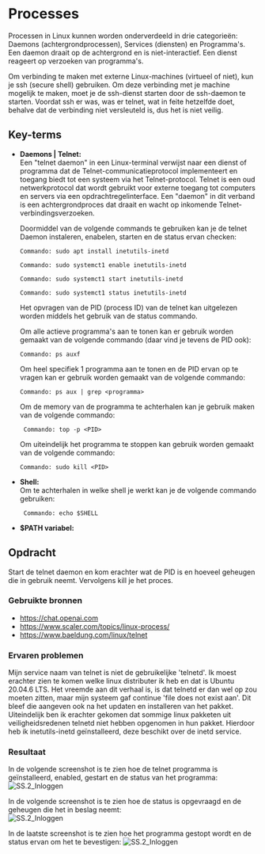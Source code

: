 # Processes
Processen in Linux kunnen worden onderverdeeld in drie categorieën: Daemons (achtergrondprocessen), Services (diensten) en Programma's. Een daemon draait op de achtergrond en is niet-interactief. Een dienst reageert op verzoeken van programma's.

Om verbinding te maken met externe Linux-machines (virtueel of niet), kun je ssh (secure shell) gebruiken. Om deze verbinding met je machine mogelijk te maken, moet je de ssh-dienst starten door de ssh-daemon te starten. Voordat ssh er was, was er telnet, wat in feite hetzelfde doet, behalve dat de verbinding niet versleuteld is, dus het is niet veilig. 

## Key-terms
* __Daemons | Telnet:__  
Een "telnet daemon" in een Linux-terminal verwijst naar een dienst of programma dat de Telnet-communicatieprotocol implementeert en toegang biedt tot een systeem via het Telnet-protocol. Telnet is een oud netwerkprotocol dat wordt gebruikt voor externe toegang tot computers en servers via een opdrachtregelinterface. Een "daemon" in dit verband is een achtergrondproces dat draait en wacht op inkomende Telnet-verbindingsverzoeken.  
  
  Doormiddel van de volgende commands te gebruiken kan je de telnet Daemon instaleren, enabelen, starten en de status ervan checken:   
    
   ```
   Commando: sudo apt install inetutils-inetd
   ```   
   ```
   Commando: sudo systemct1 enable inetutils-inetd
   ```   
   ```
   Commando: sudo systemct1 start inetutils-inetd
   ```   
   ```
   Commando: sudo systemct1 status inetutils-inetd
   ```     
   Het opvragen van de PID (process ID) van de telnet kan uitgelezen worden middels het gebruik van de status commando.  
     
     Om alle actieve programma's aan te tonen kan er gebruik worden gemaakt van de volgende commando (daar vind je tevens de PID ook):   
     ```
   Commando: ps auxf
   ```   
   Om heel specifiek 1 programma aan te tonen en de PID ervan op te vragen kan er gebruik worden gemaakt van de volgende commando:   
   ```
   Commando: ps aux | grep <programma>
   ```  
   Om de memory van de programma te achterhalen kan je gebruik maken van de volgende commando: 
  
  ```
   Commando: top -p <PID>
   ```    
   Om uiteindelijk het programma te stoppen kan gebruik worden gemaakt van de volgende commando: 

   ```
   Commando: sudo kill <PID>
   ```  

* __Shell:__  
Om te achterhalen in welke shell je werkt kan je de volgende commando gebruiken: 

  ```
   Commando: echo $SHELL
   ```  
* __$PATH variabel:__


## Opdracht  
Start de telnet daemon en kom erachter wat de PID is en hoeveel geheugen die in gebruik neemt. Vervolgens kill je het proces.   

### Gebruikte bronnen
* https://chat.openai.com   
* https://www.scaler.com/topics/linux-process/ 
* https://www.baeldung.com/linux/telnet 

### Ervaren problemen
Mijn service naam van telnet is niet de gebruikelijke 'telnetd'. Ik moest erachter zien te komen welke linux distributer ik heb en dat is Ubuntu 20.04.6 LTS. Het vreemde aan dit verhaal is, is dat telnetd er dan wel op zou moeten zitten, maar mijn systeem gaf continue 'file does not exist aan'. Dit bleef die aangeven ook na het updaten en installeren van het pakket. Uiteindelijk ben ik erachter gekomen dat sommige linux pakketen uit veiligheidsredenen telnetd niet hebben opgenomen in hun pakket. Hierdoor heb ik inetutils-inetd geïnstalleerd, deze beschikt over de inetd service.

### Resultaat
In de volgende screenshot is te zien hoe de telnet programma is geïnstalleerd, enabled, gestart en de status van het programma: 
![SS.2_Inloggen](../00_includes/01_Linux/14.Telnetgeinstalleerd.en.PID.opgevraagd.png)    
  
  In de volgende screenshot is te zien hoe de status is opgevraagd en de geheugen die het in beslag neemt:   
  ![SS.2_Inloggen](../00_includes/01_Linux/15.status.opnieuwopgevraagd.PIDenmemory.png)   
    
In de laatste screenshot is te zien hoe het programma gestopt wordt en de status ervan om het te bevestigen: 
![SS.2_Inloggen](../00_includes/01_Linux/16.KILL.telnet.png) 

  
